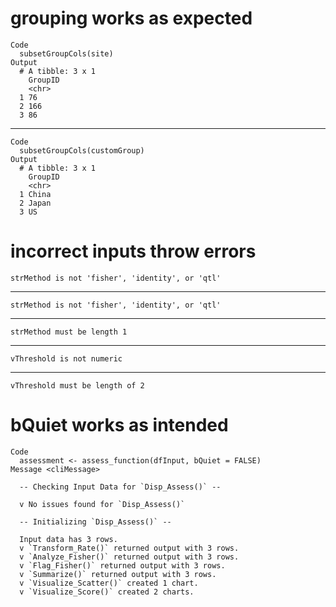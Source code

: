 # grouping works as expected

    Code
      subsetGroupCols(site)
    Output
      # A tibble: 3 x 1
        GroupID
        <chr>  
      1 76     
      2 166    
      3 86     

---

    Code
      subsetGroupCols(customGroup)
    Output
      # A tibble: 3 x 1
        GroupID
        <chr>  
      1 China  
      2 Japan  
      3 US     

# incorrect inputs throw errors

    strMethod is not 'fisher', 'identity', or 'qtl'

---

    strMethod is not 'fisher', 'identity', or 'qtl'

---

    strMethod must be length 1

---

    vThreshold is not numeric

---

    vThreshold must be length of 2

# bQuiet works as intended

    Code
      assessment <- assess_function(dfInput, bQuiet = FALSE)
    Message <cliMessage>
      
      -- Checking Input Data for `Disp_Assess()` --
      
      v No issues found for `Disp_Assess()`
      
      -- Initializing `Disp_Assess()` --
      
      Input data has 3 rows.
      v `Transform_Rate()` returned output with 3 rows.
      v `Analyze_Fisher()` returned output with 3 rows.
      v `Flag_Fisher()` returned output with 3 rows.
      v `Summarize()` returned output with 3 rows.
      v `Visualize_Scatter()` created 1 chart.
      v `Visualize_Score()` created 2 charts.


